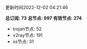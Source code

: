 更新时间2022-12-02 04:21:46

**总订阅: 73**
**总节点: 997**
**有效节点: 274**
- trojan节点: 52
- v2ray节点: 191
- ss节点: 31
